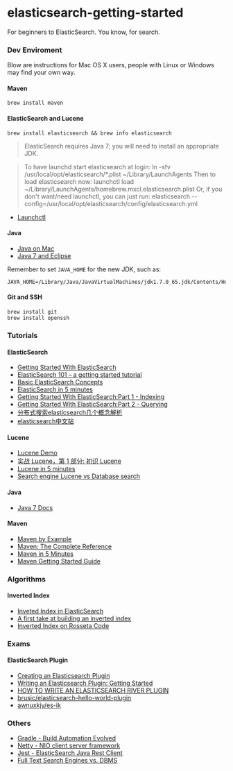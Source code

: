 elasticsearch-getting-started
=============================

For beginners to ElasticSearch. You know, for search.

### Dev Enviroment 
Blow are instructions for Mac OS X users, people with Linux or Windows may find your own way.

#### Maven
    brew install maven

#### ElasticSearch and Lucene
    brew install elasticsearch && brew info elasticsearch

> ElasticSearch requires Java 7; you will need to install an appropriate JDK.

> To have launchd start elasticsearch at login:
>     ln -sfv /usr/local/opt/elasticsearch/*.plist ~/Library/LaunchAgents
> Then to load elasticsearch now:
>    launchctl load ~/Library/LaunchAgents/homebrew.mxcl.elasticsearch.plist
> Or, if you don't want/need launchctl, you can just run:
>    elasticsearch --config=/usr/local/opt/elasticsearch/config/elasticsearch.yml

*   [Launchctl](https://developer.apple.com/library/mac/documentation/Darwin/Reference/ManPages/man1/launchctl.1.html)

#### Java
*   [Java on Mac](rick-hightower.blogspot.com/2013/11/setting-up-new-mac-book-for-java-dev.html)
*   [Java 7 and Eclipse](http://techblog.41concepts.com/2011/10/05/howto-java-7ea-eclipse-3-7-1-on-mac-os-x/)

Remember to set `JAVA_HOME` for the new JDK, such as:

    JAVA_HOME=/Library/Java/JavaVirtualMachines/jdk1.7.0_65.jdk/Contents/Home/ 

#### Git and SSH
    brew install git
    brew install openssh

### Tutorials

#### ElasticSearch
*   [Getting Started With ElasticSearch](http://red-badger.com/blog/2013/11/08/getting-started-with-elasticsearch/)
*   [ElasticSearch 101 – a getting started tutorial](http://joelabrahamsson.com/elasticsearch-101/)
*   [Basic ElasticSearch Concepts](http://www.elasticsearchtutorial.com/basic-elasticsearch-concepts.html)
*   [ElasticSearch in 5 minutes](http://www.elasticsearchtutorial.com/elasticsearch-in-5-minutes.html)
*   [Getting Started With ElasticSearch:Part 1 - Indexing](http://blog.florian-hopf.de/2013/05/getting-started-with-elasticsearch-part.html)
*   [Getting Started With ElasticSearch:Part 2 - Querying](http://blog.florian-hopf.de/2013/08/getting-started-with-elasticsearch-part.html)
*   [分布式搜索elasticsearch几个概念解析](http://blog.csdn.net/laigood/article/details/7421173)
*   [elasticsearch中文站](http://www.elasticsearch.cn/)

#### Lucene
*   [Lucene Demo](http://lucene.apache.org/core/4_9_0/demo/overview-summary.html#overview_description)
*   [实战 Lucene，第 1 部分: 初识 Lucene](http://www.ibm.com/developerworks/cn/java/j-lo-lucene1/)
*   [Lucene in 5 minutes](http://www.lucenetutorial.com/lucene-in-5-minutes.html)
*   [Search engine Lucene vs Database search](http://stackoverflow.com/questions/4638671/search-engine-lucene-vs-database-search)

#### Java
*   [Java 7 Docs](http://docs.oracle.com/javase/7/docs/)

#### Maven
*   [Maven by Example](http://books.sonatype.com/mvnex-book/reference/public-book.html)
*   [Maven: The Complete Reference](http://books.sonatype.com/mvnref-book/reference/public-book.html)
*   [Maven in 5 Minutes](http://maven.apache.org/guides/getting-started/maven-in-five-minutes.html)
*   [Maven Getting Started Guide](http://maven.apache.org/guides/getting-started/)

### Algorithms

#### Inverted Index
*   [Inveted Index in ElasticSearch](http://www.elasticsearch.org/guide/en/elasticsearch/guide/current/inverted-index.html)
*   [A first take at building an inverted index](http://nlp.stanford.edu/IR-book/html/htmledition/a-first-take-at-building-an-inverted-index-1.html)
*   [Inverted Index on Rosseta Code](http://rosettacode.org/wiki/Inverted_index)

### Exams

#### ElasticSearch Plugin
*   [Creating an Elasticsearch Plugin](http://jfarrell.github.io/)
*   [Writing an Elasticsearch Plugin: Getting Started](https://www.found.no/foundation/writing-a-plugin/)
*   [HOW TO WRITE AN ELASTICSEARCH RIVER PLUGIN](http://blog.trifork.com/2013/01/10/how-to-write-an-elasticsearch-river-plugin/)
*   [brusic/elasticsearch-hello-world-plugin](https://github.com/brusic/elasticsearch-hello-world-plugin/)
*   [awnuxkjy/es-ik](https://github.com/awnuxkjy/es-ik)

### Others
*   [Gradle - Build Automation Evolved](http://www.gradle.org)
*   [Netty - NIO client server framework](http://netty.io)
*   [Jest - ElasticSearch Java Rest Client](https://github.com/searchbox-io/Jest)
*   [Full Text Search Engines vs. DBMS](http://searchhub.org/2009/09/02/full-text-search-engines-vs-dbms/)
